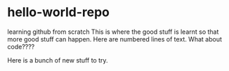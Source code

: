 # hello-world-repo
learning github from scratch
This is where the good stuff is learnt so that more good stuff can happen.
Here are numbered lines of text.
What about code????

Here is a bunch of new stuff to try.
